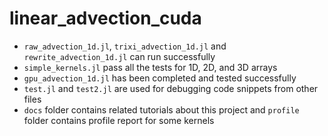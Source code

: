 # linear_advection_cuda

- `raw_advection_1d.jl`, `trixi_advection_1d.jl` and `rewrite_advection_1d.jl` can run successfully
- `simple_kernels.jl` pass all the tests for 1D, 2D, and 3D arrays
- `gpu_advection_1d.jl` has been completed and tested successfully
- `test.jl` and `test2.jl` are used for debugging code snippets from other files
- `docs` folder contains related tutorials about this project and `profile` folder contains profile report for some kernels
